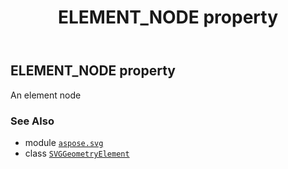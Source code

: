 ﻿---
title: ELEMENT_NODE property
second_title: Aspose.SVG for Python via .NET API References
description: 
type: docs
weight: 550
url: /python-net/aspose.svg/svggeometryelement/element_node/
is_root: false
---

## ELEMENT_NODE property


An element node

### See Also
* module [`aspose.svg`](../../)
* class [`SVGGeometryElement`](/svg/python-net/aspose.svg/svggeometryelement)
